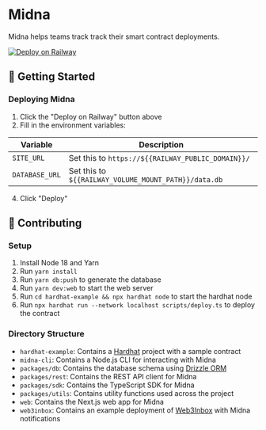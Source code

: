 # Midna

Midna helps teams track track their smart contract deployments.

[![Deploy on Railway](https://railway.app/button.svg)](https://railway.app/template/qc4V0T?referralCode=kMU60t)

## 🚀 Getting Started

### Deploying Midna

1. Click the "Deploy on Railway" button above
3. Fill in the environment variables:

| Variable       | Description                                          |
| -------------- | ---------------------------------------------------- |
| `SITE_URL`     | Set this to `https://${{RAILWAY_PUBLIC_DOMAIN}}/`    |
| `DATABASE_URL` | Set this to `${{RAILWAY_VOLUME_MOUNT_PATH}}/data.db` |

4. Click "Deploy"

## 👷 Contributing

### Setup

1. Install Node 18 and Yarn
2. Run `yarn install`
3. Run `yarn db:push` to generate the database
4. Run `yarn dev:web` to start the web server
5. Run `cd hardhat-example && npx hardhat node` to start the hardhat node
6. Run `npx hardhat run --network localhost scripts/deploy.ts` to deploy the contract

### Directory Structure

- `hardhat-example`: Contains a [Hardhat](https://hardhat.org/) project with a sample contract
- `midna-cli`: Contains a Node.js CLI for interacting with Midna
- `packages/db`: Contains the database schema using [Drizzle ORM](https://orm.drizzle.team/)
- `packages/rest`: Contains the REST API client for Midna
- `packages/sdk`: Contains the TypeScript SDK for Midna
- `packages/utils`: Contains utility functions used across the project
- `web`: Contains the Next.js web app for Midna
- `web3inbox`: Contains an example deployment of [Web3Inbox](https://web3inbox.com/) with Midna notifications
